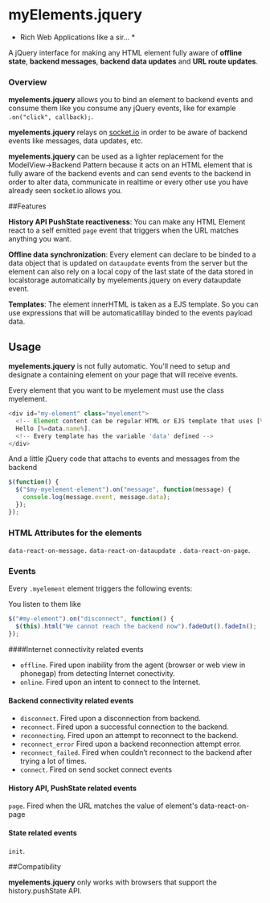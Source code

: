 # myElements.jquery

* Rich Web Applications like a sir... *

A jQuery interface for making any HTML element fully aware of **offline state**, 
**backend messages**, **backend data updates** and **URL route updates**.

### Overview

**myelements.jquery** allows you to bind an element to backend events and 
consume them like you consume any jQuery events, 
like for example `.on("click", callback);`.

**myelements.jquery** relays on [socket.io](http://socket.io/) in order to be 
aware of backend events like messages, data updates, etc.

**myelements.jquery** can be used as a lighter replacement for the 
ModelView->Backend Pattern because it acts on an HTML element that is fully 
aware of the backend events and can send events to the backend in order to 
alter data, communicate in realtime or every other use you have already seen
 socket.io allows you.

##Features

**History API PushState reactiveness**: You can make any HTML Element react 
to a self emitted `page` event that triggers when the URL matches anything you want.

**Offline data synchronization**: Every element can declare to be binded
 to a data object that is updated on `dataupdate` events from the server 
 but the element can also rely on a local copy of the last state of the 
 data stored in localstorage automatically by myelements.jquery on every dataupdate event.

**Templates**: The element innerHTML is taken as a EJS template. 
So you can use expressions that will be automaticatillay binded to the events payload data.

## Usage

**myelements.jquery** is not fully automatic. You'll need to setup
 and designate a containing element on your page that will receive events.

Every element that you want to be myelement must use the class myelement.

```js
<div id="my-element" class="myelement">
  <!-- Element content can be regular HTML or EJS template that uses [% and %] as delimiters -->
  Hello [%=data.name%]. 
  <!-- Every template has the variable 'data' defined -->
</div>
```

And a little jQuery code that attachs to events and messages from the backend

```js
$(function() {
  $("$my-myelement-element").on("message", function(message) {
    console.log(message.event, message.data);
  });
});
```

### HTML Attributes for the elements

`data-react-on-message.`
`data-react-on-dataupdate `.
`data-react-on-page`.

### Events
Every `.myelement` element triggers the following events:

You listen to them like

```js
$("#my-element").on("disconnect", function() {
  $(this).html("We cannot reach the backend now").fadeOut().fadeIn();
});
```

####Internet connectivity related events

* `offline`. Fired upon inability from the agent (browser or web view in phonegap) from detecting Internet conectivity.
* `online`. Fired upon an intent to connect to the Internet.

#### Backend connectivity related events

* `disconnect`. Fired upon a disconnection from backend.
* `reconnect`. Fired upon a successful connection to the backend.
* `reconnecting`. Fired upon an attempt to reconnect to the backend.
* `reconnect_error` Fired upon a backend reconnection attempt error.
* `reconnect_failed`. Fired when couldn’t reconnect to the backend after trying a lot of times.
* `connect`. Fired on send socket connect events

#### History API, PushState related events

`page`. Fired when the URL matches the value of element's data-react-on-page

#### State related events

`init`.

##Compatibility

**myelements.jquery** only works with browsers that support the history.pushState API.